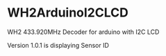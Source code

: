 # WH2ArduinoI2CLCD
WH2 433.920MHz Decoder for arduino with I2C LCD

Version 1.0.1 is displaying Sensor ID 
